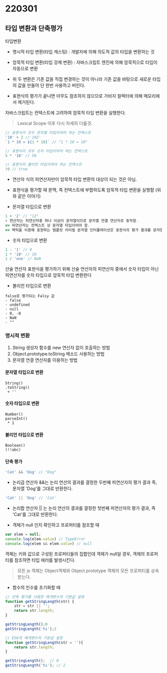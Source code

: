 # 220301

## 타입 변환과 단축평가

타입변환

- 명시적 타입 변환(타입 캐스팅) : 개발자에 의해 의도적 값의 타입을 변환하는 것
- 암묵적 타입 변환(타입 강제 변환) : 자바스크립트 엔진에 의해 암묵적으로 타입이 자동으로 변환
- 위 두 변환은 기존 값을 직접 변경하는 것이 아니라 기존 값을 바탕으로 새로운 타입의 값을 만들어 단 한번 사용하고 버린다.

- 표현식의 평가가 끝나면 아무도 참조하지 않으므로 가비지 컬렉터에 의해 메모리에서 제거된다.





자바스크립트는 컨텍스트에 고려하여 암묵적 타입 변환을 실행한다.

> Lexical Scope 이후 다시 자세히 다룰것.



```js
// 표현식이 모두 문자열 타입이여야 하는 컨텍스트
'10' + 2 //'102'
`1 * 10 = ${1 * 10}` // "1 * 10 = 10"

// 표현식이 모두 숫자 타입이어야 하는 컨텍스트
5 * '10' // 50

// 표현식이 불리언 타입이여야 하는 컨텍스트
!0 // true
```



- 연산자 식의 피연산자만이 암묵적 타입 변환의 대상이 되는 것은 아님.
- 표현식을 평가할 때 문맥, 즉 컨텍스트에 부합하도록 암묵적 타입 변환을 실행함 (위와 같은 이야기)

- 문자열 타입으로 변환

```js
1 + '2' // "12"	
+ 연산자는 피연산자중 하나 이상이 문자열이므로 문자열 연결 연산자로 동작함.
=> 피연산자는 컨텍스트 상 문자열 타입이어야 함.
=> 백틱을 이용해 표현하는 템플릿 리터럴 문자열 인터폴레이션은 표현식의 평가 결과를 문자열 타입으로 암묵적 타입 변환을 한다.
```



- 숫자 타입으로 변환

```js
1 - '1' // 0
1 * '10' // 10
1 / 'one' // NaN
```

산술 연산자 표현식을 평가하기 위해 산술 연산자의 피연산자 중에서 숫자 타입이 아닌 피연산자를 숫자 타입으로 암묵적 타입 변환한다



- 불리언 타입으로 변환

```
false로 평가되는 Falsy 값
- false
- undefined
- null
- 0, -0
- NaN
- ""
```



### 명시적 변환

1. String 생성자 함수를 new 연산자 없이 호출하는 방법
2. Object.prototype.toString 메소드 사용하는 방법
3. 문자열 연결 연산자를 이용하는 방법

#### 문자열 타입으로 변환

```
String()
.toString()
 + ''
```



#### 숫자 타입으로 변환

```
Number()
parseInt()
 * 1
```



#### 불리언 타입으로 변환

```
Boolean()
(!!abc)
```

#### 

#### 단축 평가

```js
'Cat' && 'Dog' // "Dog"
```

- 논리곱 연산자 &&는 논리 연산의 결과를 결정한 두번째 피연산자의 평가 결과 즉, 문자열 'Dog'를 그대로 반환한다.



```js
'Cat' || 'Dog' // 'Cat'
```

- 논리합 연산자 || 는 논리 연산의 결과를 결정한 첫번째 피연산자의 평가 결과, 즉 'Cat'를 그대로 반환한다.



- 객체가 null 인지 확인하고 프로퍼티를 참조할 때

```js
var elem = null;
console.log(elem.value) // TypeError
console.log(elem && elem.value) // null
```

객체는 키와 값으로 구성된 프로퍼티들의 집합인데 객체가 null일 경우, 객체의 프로퍼티를 참조하면 타입 에러를 발생시킨다.

> 모든 js 객체는 Object객체와 Object.prototype 객체의 모든 프로퍼티를 상속받는다.



- 함수의 인수를 초기화할 때

```js
// 단축 평가를 사용한 매개변수의 기본값 설정
function getStringLength(str) {
	str = str || '';
	return str.length;
}

getStringLength();0
getStringLength('hi');2

// ES6의 매개변수의 기본값 설정
function getStringLength(str = ''){
    return str.length;
}

getStringLength();	// 0 
getStringLength('hi'); // 2
```



